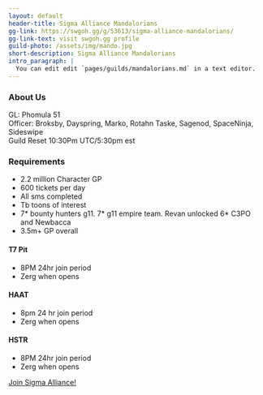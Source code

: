 ```yaml
---
layout: default
header-title: Sigma Alliance Mandalorians
gg-link: https://swgoh.gg/g/53613/sigma-alliance-mandalorians/
gg-link-text: visit swgoh.gg profile
guild-photo: /assets/img/mando.jpg
short-description: Sigma Alliance Mandalorians
intro_paragraph: |
  You can edit edit `pages/guilds/mandalorians.md` in a text editor.
---
```


### About Us

GL: Phomula 51 <br>
Officer: Broksby, Dayspring, Marko, Rotahn Taske, Sagenod, SpaceNinja, Sideswipe <br>
Guild Reset 10:30Pm UTC/5:30pm est

### Requirements

* 2.2 million Character GP
* 600 tickets per day
* All sms completed
* Tb toons of interest
* 7* bounty hunters g11. 7* g11 empire team. Revan unlocked 6* C3PO and Newbacca
* 3.5m+ GP overall


#### T7 Pit

* 8PM 24hr join period
* Zerg when opens

#### HAAT

* 8pm 24 hr join period
* Zerg when opens

#### HSTR

* 8PM 24hr join period
* Zerg when opens

[Join Sigma Alliance!](https://discord.gg/V33Kfaj)
